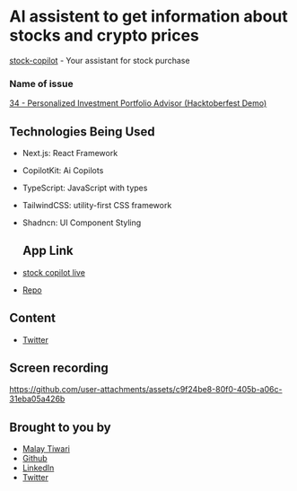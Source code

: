 # AI assistent to get information about stocks and crypto prices

[stock-copilot](https://stocks-copilot.vercel.app/) - Your assistant for stock purchase

### Name of issue
[34 - Personalized Investment Portfolio Advisor (Hacktoberfest Demo)](https://github.com/CopilotKit/CopilotKit/issues/781)

## Technologies Being Used

- Next.js: React Framework
- CopilotKit: Ai Copilots
- TypeScript: JavaScript with types
- TailwindCSS: utility-first CSS framework
- Shadncn: UI Component Styling

  ## App Link

- [stock copilot live](https://stocks-copilot.vercel.app/)
- [Repo](https://github.com/Malayt04/stocks-copilot)

## Content

- [Twitter](https://x.com/malaytiwari04/status/1851948206181244960?t=ZLgwInCPrjN6EIQ_5SfkrA&s=08)


## Screen recording

https://github.com/user-attachments/assets/c9f24be8-80f0-405b-a06c-31eba05a426b


## Brought to you by

- [Malay Tiwari](https://github.com/Malayt04)
- [Github](https://github.com/Malayt04)
- [LinkedIn](https://www.linkedin.com/in/malay-tiwari-79424b261/)
- [Twitter](https://x.com/malaytiwari04)

